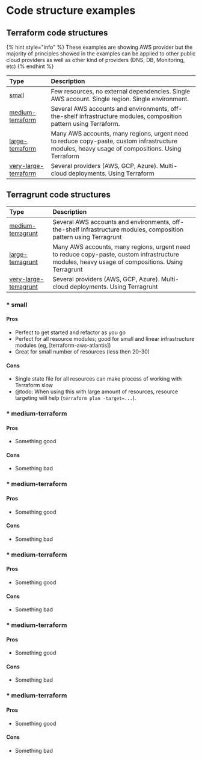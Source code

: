 # Code structure examples

## Terraform code structures

{% hint style="info" %}
These examples are showing AWS provider but the majority of principles showed in the examples can be applied to other public cloud providers as well as other kind of providers \(DNS, DB, Monitoring, etc\)
{% endhint %}



| Type | Description |
| :--- | :--- |
| [small](https://github.com/antonbabenko/terraform-best-practices/tree/5957e997ea023df0f5b27891cef944be74b45706/examples/small/README.md) | Few resources, no external dependencies. Single AWS account. Single region. Single environment. |
| [medium-terraform](https://github.com/antonbabenko/terraform-best-practices/tree/5957e997ea023df0f5b27891cef944be74b45706/examples/medium-terraform/README.md) | Several AWS accounts and environments, off-the-shelf infrastructure modules, composition pattern using Terraform. |
| [large-terraform](https://github.com/antonbabenko/terraform-best-practices/tree/5957e997ea023df0f5b27891cef944be74b45706/examples/large-terraform/README.md) | Many AWS accounts, many regions, urgent need to reduce copy-paste, custom infrastructure modules, heavy usage of compositions. Using Terraform |
| [very-large-terraform](https://github.com/antonbabenko/terraform-best-practices/tree/5957e997ea023df0f5b27891cef944be74b45706/examples/very-large-terraform/README.md) | Several providers \(AWS, GCP, Azure\). Multi-cloud deployments. Using Terraform |

## Terragrunt code structures

| Type | Description |
| :--- | :--- |
| [medium-terragrunt](https://github.com/antonbabenko/terraform-best-practices/tree/5957e997ea023df0f5b27891cef944be74b45706/examples/medium-terragrunt/README.md) | Several AWS accounts and environments, off-the-shelf infrastructure modules, composition pattern using Terragrunt |
| [large-terragrunt](https://github.com/antonbabenko/terraform-best-practices/tree/5957e997ea023df0f5b27891cef944be74b45706/examples/large-terragrunt/README.md) | Many AWS accounts, many regions, urgent need to reduce copy-paste, custom infrastructure modules, heavy usage of compositions. Using Terragrunt |
| [very-large-terragrunt](https://github.com/antonbabenko/terraform-best-practices/tree/5957e997ea023df0f5b27891cef944be74b45706/examples/very-large-terragrunt/README.md) | Several providers \(AWS, GCP, Azure\). Multi-cloud deployments. Using Terragrunt |

### \* small

#### Pros

* Perfect to get started and refactor as you go 
* Perfect for all resource modules; good for small and linear infrastructure modules \(eg, \[terraform-aws-atlantis\]\)
* Great for small number of resources \(less then 20-30\)

#### Cons

* Single state file for all resources can make process of working with Terraform slow
* @todo: When using this with large amount of resources, resource targeting will help \(`terraform plan -target=...`\).

### \* medium-terraform

#### Pros

* Something good

#### Cons

* Something bad

### \* medium-terraform

#### Pros

* Something good

#### Cons

* Something bad

### \* medium-terraform

#### Pros

* Something good

#### Cons

* Something bad

### \* medium-terraform

#### Pros

* Something good

#### Cons

* Something bad

### \* medium-terraform

#### Pros

* Something good

#### Cons

* Something bad

